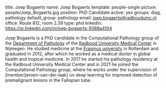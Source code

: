 title: Joep Bogaerts
name: Joep Bogaerts
template: people-single
picture: people/Joep_Bogaerts.jpg
position: PhD Candidate
active: yes
groups: diag, pathology
default_group: pathology
email: joep.bogaerts@radboudumc.nl
office: Route 812, room 2.39
type: phd
linkedin: https://sr.linkedin.com/in/joep-bogaerts-9388a4104

Joep Bogaerts is a PhD candidate in the Computational Pathology group of the [Department of Pathology](https://www.radboudumc.nl/en/research/departments/pathology) of the [Radboud University Medical Center](https://www.radboudumc.nl/en/patient-care) in Nijmegen. He studied medicine at the [Erasmus university](https://www.eur.nl/master/geneeskunde) in Rotterdam and graduated in 2012, after which he worked as a medical doctor in global health and tropical medicine. In 2017 he started his pathology residency at the Radboud University Medical Center and in 2021 he joined the Computational Pathology group, where he works under the supervision of [member/jeroen-van-der-laak] on deep learning for improved detection of premalignant lesions in the Fallopian tube. 
